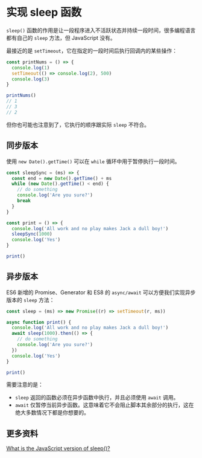 # 实现 sleep 函数

`sleep()` 函数的作用是让一段程序进入不活跃状态并持续一段时间，很多编程语言都有自己的 `sleep` 方法，但 JavaScript 没有。

最接近的是 `setTimeout`，它在指定的一段时间后执行回调内的某些操作：

```js
const printNums = () => {
  console.log(1)
  setTimeout(() => console.log(2), 500)
  console.log(3)
}

printNums()
// 1
// 3
// 2
```

但你也可能也注意到了，它执行的顺序跟实际 `sleep` 不符合。

## 同步版本

使用 `new Date().getTime()` 可以在 `while` 循环中用于暂停执行一段时间。

```js
const sleepSync = (ms) => {
  const end = new Date().getTime() + ms
  while (new Date().getTime() < end) {
    // do something
    console.log('Are you sure?')
    break
  }
}

const print = () => {
  console.log('All work and no play makes Jack a dull boy!')
  sleepSync(1000)
  console.log('Yes')
}

print()
```

## 异步版本

ES6 新增的 Promise、Generator 和 ES8 的 `async/await` 可以方便我们实现异步版本的 `sleep` 方法：

```js
const sleep = (ms) => new Promise((r) => setTimeout(r, ms))

async function print() {
  console.log('All work and no play makes Jack a dull boy!')
  await sleep(1000).then(() => {
    // do something
    console.log('Are you sure?')
  })
  console.log('Yes')
}

print()
```

需要注意的是：

- `sleep` 返回的函数必须在异步函数中执行，并且必须使用 `await` 调用。
- `await` 仅暂停当前异步函数。这意味着它不会阻止脚本其余部分的执行，这在绝大多数情况下都是你想要的。

## 更多资料

[What is the JavaScript version of sleep()?](https://stackoverflow.com/questions/951021/what-is-the-javascript-version-of-sleep)
